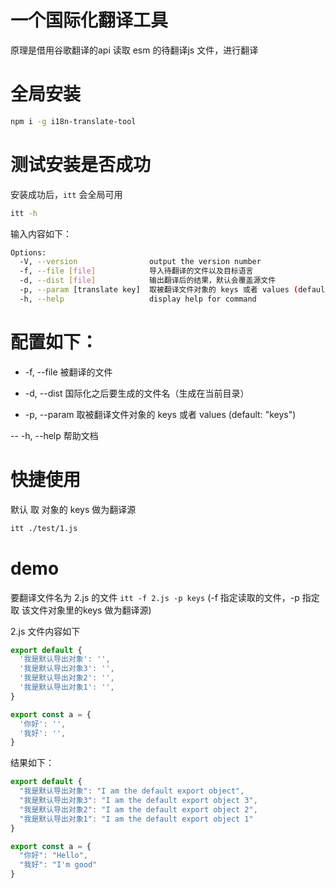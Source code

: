 # 一个国际化翻译工具
原理是借用谷歌翻译的api 读取 esm 的待翻译js 文件，进行翻译

# 全局安装

```bash
npm i -g i18n-translate-tool
```

# 测试安装是否成功
安装成功后，`itt` 会全局可用

```bash
itt -h
```
输入内容如下：
```bash
Options:
  -V, --version                output the version number
  -f, --file [file]            导入待翻译的文件以及目标语言
  -d, --dist [file]            输出翻译后的结果，默认会覆盖源文件
  -p, --param [translate key]  取被翻译文件对象的 keys 或者 values (default: "keys")
  -h, --help                   display help for command
```

# 配置如下：

- -f, --file 被翻译的文件

- -d, --dist 国际化之后要生成的文件名（生成在当前目录）

- -p, --param 取被翻译文件对象的 keys 或者 values (default: "keys")

-- -h, --help 帮助文档

# 快捷使用
默认 取 对象的 keys 做为翻译源 
```bash
itt ./test/1.js
```

# demo

要翻译文件名为 2.js 的文件
`itt -f 2.js -p keys` 
(-f 指定读取的文件，-p 指定取 该文件对象里的keys 做为翻译源)

2.js 文件内容如下

```js
export default {
  '我是默认导出对象': '',
  '我是默认导出对象3': '',
  '我是默认导出对象2': '',
  '我是默认导出对象1': '',
}

export const a = {
  '你好': '',
  '我好': '',
}
```

结果如下：

```js
export default {
  "我是默认导出对象": "I am the default export object",
  "我是默认导出对象3": "I am the default export object 3",
  "我是默认导出对象2": "I am the default export object 2",
  "我是默认导出对象1": "I am the default export object 1"
}

export const a = {
  "你好": "Hello",
  "我好": "I'm good"
}

```
